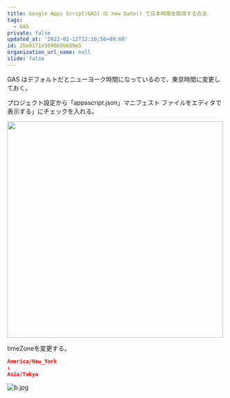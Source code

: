 ```yaml
---
title: Google Apps Script(GAS) の new Date() で日本時間を取得する方法
tags:
  - GAS
private: false
updated_at: '2022-02-12T12:10:56+09:00'
id: 2ba8171e5096b9b609e5
organization_url_name: null
slide: false
---
```

GAS はデフォルトだとニューヨーク時間になっているので、東京時間に変更しておく。

プロジェクト設定から「appsscript.json」マニフェスト ファイルをエディタで表示する」にチェックを入れる。

<img src="https://qiita-image-store.s3.ap-northeast-1.amazonaws.com/0/59081/77783721-5490-4757-9346-4df467084814.jpeg" width=500>

timeZoneを変更する。

```:appsscript.json
America/New_York
↓
Asia/Tokyo
```

![b.jpg](https://qiita-image-store.s3.ap-northeast-1.amazonaws.com/0/59081/2699fd40-4d03-587c-0cc5-28058e3d134a.jpeg)

